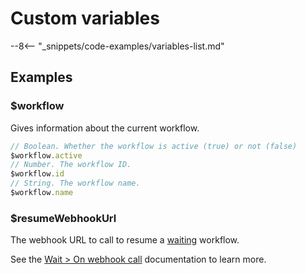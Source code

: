# Custom variables

--8<-- "_snippets/code-examples/variables-list.md"

## Examples


### $workflow

Gives information about the current workflow.

```js
// Boolean. Whether the workflow is active (true) or not (false)
$workflow.active
// Number. The workflow ID.
$workflow.id
// String. The workflow name.
$workflow.name
```

### $resumeWebhookUrl

The webhook URL to call to resume a [waiting](/integrations/core-nodes/n8n-nodes-base.wait/) workflow.

See the [Wait > On webhook call](/integrations/core-nodes/n8n-nodes-base.wait/#webhook-call) documentation to learn more.
